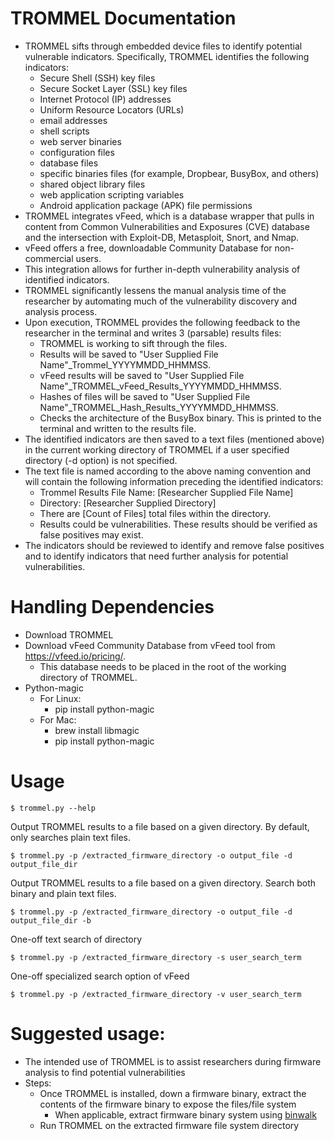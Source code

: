 # TROMMEL Documentation
* TROMMEL sifts through embedded device files to identify potential vulnerable indicators. Specifically, TROMMEL identifies the following indicators: 
	* Secure Shell (SSH) key files
	* Secure Socket Layer (SSL) key files
	* Internet Protocol (IP) addresses
	* Uniform Resource Locators (URLs)
	* email addresses
	* shell scripts
	* web server binaries
	* configuration files
	* database files
	* specific binaries files (for example, Dropbear, BusyBox, and others) 
	* shared object library files
	* web application scripting variables
	* Android application package (APK) file permissions
* TROMMEL integrates vFeed, which is a database wrapper that pulls in content from Common Vulnerabilities and Exposures (CVE) database and the intersection with Exploit-DB, Metasploit, Snort, and Nmap. 
* vFeed offers a free, downloadable Community Database for non-commercial users. 
* This integration allows for further in-depth vulnerability analysis of identified indicators. 
* TROMMEL significantly lessens the manual analysis time of the researcher by automating much of the vulnerability discovery and analysis process. 
* Upon execution, TROMMEL provides the following feedback to the researcher in the terminal and writes 3 (parsable) results files:
	* TROMMEL is working to sift through the files.
	* Results will be saved to "User Supplied File Name"_Trommel_YYYYMMDD_HHMMSS.
	* vFeed results will be saved to "User Supplied File Name"_TROMMEL_vFeed_Results_YYYYMMDD_HHMMSS.
	* Hashes of files will be saved to "User Supplied File Name"_TROMMEL_Hash_Results_YYYYMMDD_HHMMSS.
	* Checks the architecture of the BusyBox binary. This is printed to the terminal and written to the results file.
* The identified indicators are then saved to a text files (mentioned above) in the current working directory of TROMMEL if a user specified directory (-d option) is not specified.
* The text file is named according to the above naming convention and will contain the following information preceding the identified indicators:
	* Trommel Results File Name: [Researcher Supplied File Name]
	* Directory: [Researcher Supplied Directory]
	* There are [Count of Files] total files within the directory.
	* Results could be vulnerabilities. These results should be verified as false positives may exist.
* The indicators should be reviewed to identify and remove false positives and to identify indicators that need further analysis for potential vulnerabilities.


# Handling Dependencies
* Download TROMMEL
* Download vFeed Community Database from vFeed tool from https://vfeed.io/pricing/. 
	* This database needs to be placed in the root of the working directory of TROMMEL.
* Python-magic
	* For Linux:
		* pip install python-magic
	* For Mac:
		* brew install libmagic
		* pip install python-magic

# Usage
```
$ trommel.py --help
```
Output TROMMEL results to a file based on a given directory. By default, only searches plain text files.
```
$ trommel.py -p /extracted_firmware_directory -o output_file -d output_file_dir
```
Output TROMMEL results to a file based on a given directory. Search both binary and plain text files.
```
$ trommel.py -p /extracted_firmware_directory -o output_file -d output_file_dir -b 
```
One-off text search of directory
```
$ trommel.py -p /extracted_firmware_directory -s user_search_term 
```
One-off specialized search option of vFeed
```
$ trommel.py -p /extracted_firmware_directory -v user_search_term 
```


# Suggested usage:
* The intended use of TROMMEL is to assist researchers during firmware analysis to find potential vulnerabilities 
* Steps:
	* Once TROMMEL is installed, down a firmware binary, extract the contents of the firmware binary to expose the files/file system
		* When applicable, extract firmware binary system using [binwalk](https://github.com/devttys0/binwalk)
	* Run TROMMEL on the extracted firmware file system directory





